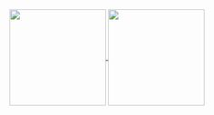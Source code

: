 <a href="https://github.com/jcs090218">
  <img align="center" height="170px" src="https://metrics.lecoq.io/jcs090218?template=classic&base.header=0&base.activity=0&base.community=0&base.repositories=0&base.metadata=0&languages=1&followup=1&config.timezone=Asia%2FTaipei" />
  <img align="center" height="170px" src="https://metrics.lecoq.io/jcs090218?template=classic&base.header=0&base.activity=0&base.community=0&base.repositories=0&base.metadata=0&isocalendar=1&isocalendar.duration=half-year&config.timezone=Asia%2FTaipei" />
</a>
